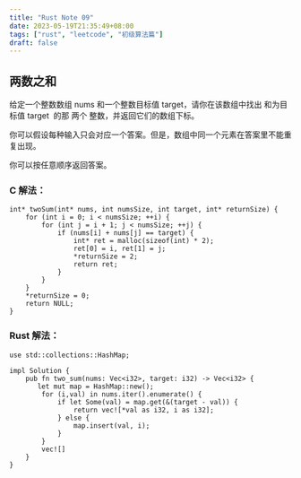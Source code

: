 ```yaml
---
title: "Rust Note 09"
date: 2023-05-19T21:35:49+08:00
tags: ["rust", "leetcode", "初级算法篇"]
draft: false
---
```

## 两数之和
给定一个整数数组 nums 和一个整数目标值 target，请你在该数组中找出 和为目标值 target  的那 两个 整数，并返回它们的数组下标。

你可以假设每种输入只会对应一个答案。但是，数组中同一个元素在答案里不能重复出现。

你可以按任意顺序返回答案。


### C 解法：
```
int* twoSum(int* nums, int numsSize, int target, int* returnSize) {
    for (int i = 0; i < numsSize; ++i) {
        for (int j = i + 1; j < numsSize; ++j) {
            if (nums[i] + nums[j] == target) {
                int* ret = malloc(sizeof(int) * 2);
                ret[0] = i, ret[1] = j;
                *returnSize = 2;
                return ret;
            }
        }
    }
    *returnSize = 0;
    return NULL;
}
```


### Rust 解法：
```
use std::collections::HashMap;

impl Solution {
    pub fn two_sum(nums: Vec<i32>, target: i32) -> Vec<i32> {
       let mut map = HashMap::new();
        for (i,val) in nums.iter().enumerate() {
            if let Some(val) = map.get(&(target - val)) {
                return vec![*val as i32, i as i32];
            } else {
                map.insert(val, i);
            }
        }
        vec![]
    }
}
```